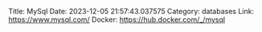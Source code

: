 Title: MySql
Date: 2023-12-05 21:57:43.037575
Category: databases
Link: https://www.mysql.com/
Docker: https://hub.docker.com/_/mysql
